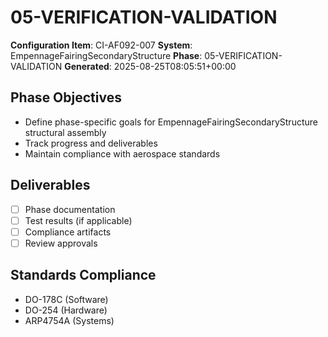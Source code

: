 # 05-VERIFICATION-VALIDATION

**Configuration Item**: CI-AF092-007
**System**: EmpennageFairingSecondaryStructure
**Phase**: 05-VERIFICATION-VALIDATION
**Generated**: 2025-08-25T08:05:51+00:00

## Phase Objectives
- Define phase-specific goals for EmpennageFairingSecondaryStructure structural assembly
- Track progress and deliverables
- Maintain compliance with aerospace standards

## Deliverables
- [ ] Phase documentation
- [ ] Test results (if applicable)
- [ ] Compliance artifacts
- [ ] Review approvals

## Standards Compliance
- DO-178C (Software)
- DO-254 (Hardware)
- ARP4754A (Systems)

